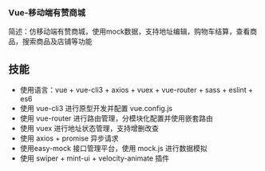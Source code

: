 ### Vue-移动端有赞商城
简述：仿移动端有赞商城，使用mock数据，支持地址编辑，购物车结算，查看商品，搜索商品及店铺等功能
## 技能
- 使用语言：vue + vue-cli3 + axios + vuex + vue-router + sass + eslint + es6
- 使用 vue-cli3 进行原型开发并配置 vue.config.js
- 使用 vue-router 进行路由管理，分模块化配置并使用嵌套路由
- 使用 vuex 进行地址状态管理，支持增删改查
- 使用 axios + promise 异步请求
- 使用easy-mock 接口管理平台，使用 mock.js 进行数据模拟
- 使用 swiper + mint-ui + velocity-animate 插件